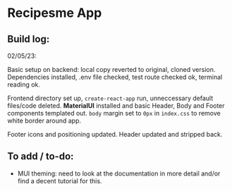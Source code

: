 # Recipesme App     

## Build log:       

02/05/23:       

Basic setup on backend: local copy reverted to original, cloned version. Dependencies installed, .env file checked, test route checked ok, terminal reading ok.     

Frontend directory set up, `create-react-app` run, unneccessary default files/code deleted. **MaterialUI** installed and basic Header, Body and Footer components templated out. `body` margin set to `0px` in `index.css` to remove white border around app.       

Footer icons and positioning updated. Header updated and stripped back.     

## To add / to-do:      
- MUI theming: need to look at the documentation in more detail and/or find a decent tutorial for this.     